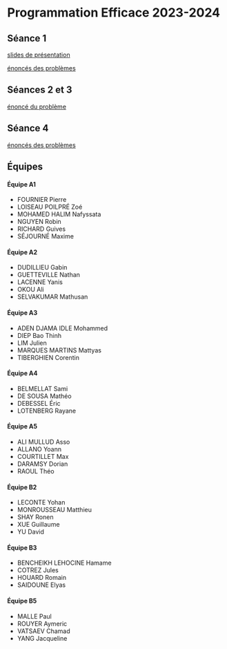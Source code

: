 # Programmation Efficace 2023-2024

## Séance 1

[slides de présentation](Intro)

[énoncés des problèmes](TP1/enonces.md)

## Séances 2 et 3

[énoncé du problème](TP2-EQUIPES/enonce.md)

## Séance 4

[énoncés des problèmes](TP3-CHAINES/enonce.md)

## Équipes

#### Équipe A1
- FOURNIER Pierre
- LOISEAU POILPRÉ Zoé
- MOHAMED HALIM Nafyssata
- NGUYEN Robin
- RICHARD Guives
- SÉJOURNÉ Maxime

#### Équipe A2
- DUDILLIEU Gabin
- GUETTEVILLE Nathan
- LACENNE Yanis
- OKOU Ali
- SELVAKUMAR Mathusan

#### Équipe A3
- ADEN DJAMA IDLE Mohammed
- DIEP Bao Thinh
- LIM Julien
- MARQUES MARTINS Mattyas
- TIBERGHIEN Corentin

#### Équipe A4
- BELMELLAT Sami
- DE SOUSA Mathéo
- DEBESSEL Éric
- LOTENBERG Rayane

#### Équipe A5
- ALI MULLUD Asso
- ALLANO Yoann
- COURTILLET Max
- DARAMSY Dorian
- RAOUL Théo



#### Équipe B2
- LECONTE Yohan
- MONROUSSEAU Matthieu
- SHAY Ronen
- XUE Guillaume
- YU David

#### Équipe B3
- BENCHEIKH LEHOCINE Hamame
- COTREZ Jules
- HOUARD Romain
- SAIDOUNE Elyas

#### Équipe B5
- MALLE Paul
- ROUYER Aymeric
- VATSAEV Chamad
- YANG Jacqueline

